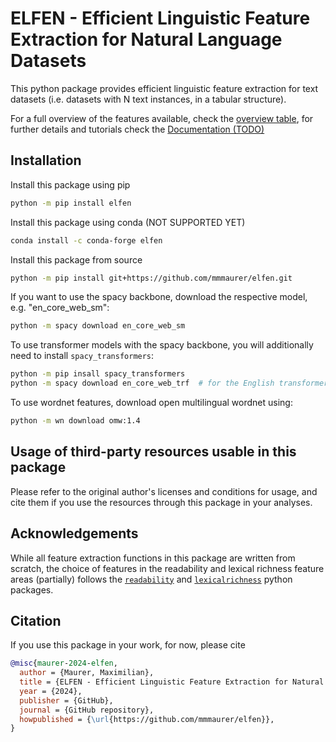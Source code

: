 # ELFEN - Efficient Linguistic Feature Extraction for Natural Language Datasets

This python package provides efficient linguistic feature extraction for text datasets (i.e. datasets with N text instances, in a tabular structure). 

For a full overview of the features available, check the [overview table](features.md), for further details and tutorials check the
[Documentation (TODO)]()


## Installation
Install this package using pip
```bash
python -m pip install elfen
```
Install this package using conda (NOT SUPPORTED YET)
```bash
conda install -c conda-forge elfen
```

Install this package from source 
```bash
python -m pip install git+https://github.com/mmmaurer/elfen.git
```

If you want to use the spacy backbone, download the respective model, e.g. "en_core_web_sm":
```bash
python -m spacy download en_core_web_sm
```

To use transformer models with the spacy backbone, you will additionally need to install ``spacy_transformers``:
```bash
python -m pip insall spacy_transformers
python -m spacy download en_core_web_trf  # for the English transformer model
```

To use wordnet features, download open multilingual wordnet using:
```bash
python -m wn download omw:1.4
```

## Usage of third-party resources usable in this package
Please refer to the original author's licenses and conditions for usage, and cite them if you use the resources through this package in your analyses.

## Acknowledgements

While all feature extraction functions in this package are written from scratch, the choice of features in the readability and lexical richness feature areas (partially) follows the [`readability`](https://github.com/andreasvc/readability) and [`lexicalrichness`](https://github.com/LSYS/LexicalRichness) python packages.

## Citation
If you use this package in your work, for now, please cite
```bibtex
@misc{maurer-2024-elfen,
  author = {Maurer, Maximilian},
  title = {ELFEN - Efficient Linguistic Feature Extraction for Natural Language Datasets},
  year = {2024},
  publisher = {GitHub},
  journal = {GitHub repository},
  howpublished = {\url{https://github.com/mmmaurer/elfen}},
}
```
